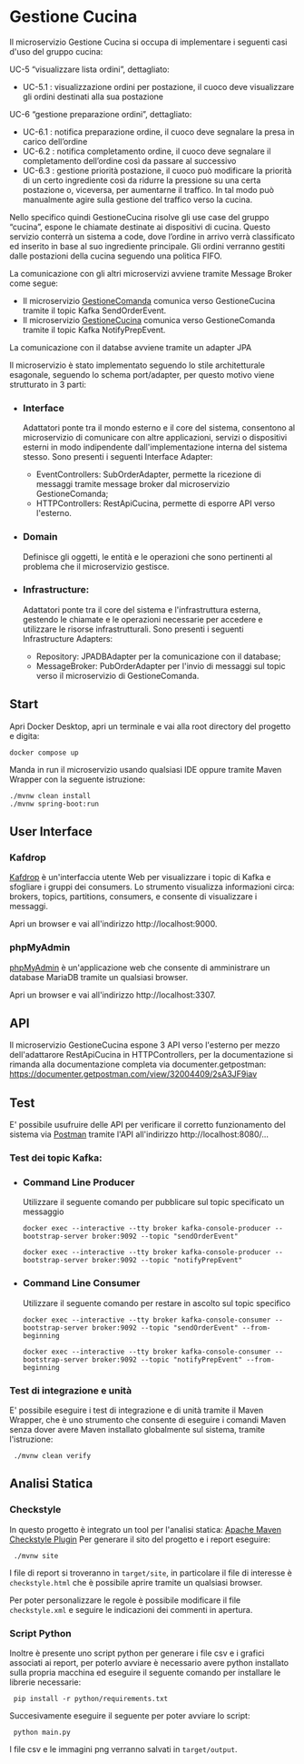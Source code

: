 # Gestione Cucina
Il microservizio Gestione Cucina si occupa di implementare i seguenti casi d'uso del gruppo cucina:

UC-5 “visualizzare lista ordini”, dettagliato:
- UC-5.1 : visualizzazione ordini per postazione, il cuoco deve visualizzare gli ordini destinati alla sua postazione

UC-6 “gestione preparazione ordini”, dettagliato:
- UC-6.1 : notifica preparazione ordine, il cuoco deve segnalare la presa in carico dell’ordine
- UC-6.2 : notifica completamento ordine, il cuoco deve segnalare il completamento dell’ordine così da passare al successivo
- UC-6.3 : gestione priorità postazione, il cuoco può modificare la priorità di un certo ingrediente così da ridurre la pressione su una certa postazione o, viceversa, per aumentarne il traffico. In tal modo può manualmente agire sulla gestione del traffico verso la cucina.

Nello specifico quindi GestioneCucina risolve gli use case del gruppo “cucina”, espone le chiamate destinate ai 
dispositivi di cucina. Questo servizio conterrà un sistema a code, dove l’ordine in arrivo verrà classificato ed 
inserito in base al suo ingrediente principale. Gli ordini verranno gestiti dalle postazioni della cucina 
seguendo una politica FIFO.

La comunicazione con gli altri microservizi avviene tramite Message Broker come segue:
- Il microservizio [GestioneComanda](https://github.com/giorgio-hash/GestioneComanda) comunica verso GestioneCucina tramite il topic Kafka SendOrderEvent.
- Il microservizio [GestioneCucina](https://github.com/giorgio-hash/GestioneCucina) comunica verso GestioneComanda tramite il topic Kafka NotifyPrepEvent.

La comunicazione con il databse avviene tramite un adapter JPA

Il microservizio è stato implementato seguendo lo stile architetturale esagonale, seguendo lo schema port/adapter,
per questo motivo viene strutturato in 3 parti:

- ### Interface
    Adattatori ponte tra il mondo esterno e il core del sistema, consentono al microservizio di comunicare con altre applicazioni, servizi o dispositivi esterni in modo indipendente dall'implementazione interna del sistema stesso. Sono presenti i seguenti Interface Adapter:
    - EventControllers: SubOrderAdapter, permette la ricezione di messaggi tramite message broker dal microservizio GestioneComanda;
    - HTTPControllers: RestApiCucina, permette di esporre API verso l'esterno.

- ### Domain
  Definisce gli oggetti, le entità e le operazioni che sono pertinenti al problema che il microservizio gestisce.

- ### Infrastructure:
  Adattatori ponte tra il core del sistema e l'infrastruttura esterna, gestendo le chiamate e le operazioni necessarie per accedere e utilizzare le risorse infrastrutturali.     Sono presenti i seguenti Infrastructure Adapters:
    - Repository: JPADBAdapter per la comunicazione con il database;
    - MessageBroker: PubOrderAdapter per l'invio di messaggi sul topic verso il microservizio di GestioneComanda.

## Start
Apri Docker Desktop, apri un terminale e vai alla root directory del progetto e digita:
```shell
docker compose up
```
Manda in run il microservizio usando qualsiasi IDE oppure tramite Maven Wrapper con la seguente istruzione:
```shell
./mvnw clean install
./mvnw spring-boot:run
```

## User Interface

### Kafdrop
[Kafdrop](https://github.com/obsidiandynamics/kafdrop) è un'interfaccia utente Web per visualizzare i topic di Kafka
e sfogliare i gruppi dei consumers.
Lo strumento visualizza informazioni circa: brokers, topics, partitions, consumers, e consente di visualizzare i messaggi.

Apri un browser e vai all'indirizzo http://localhost:9000.

### phpMyAdmin
[phpMyAdmin](https://www.phpmyadmin.net/) è un'applicazione web che consente di amministrare un database MariaDB tramite un qualsiasi browser.

Apri un browser e vai all'indirizzo http://localhost:3307.

## API
Il microservizio GestioneCucina espone 3 API verso l'esterno per mezzo dell'adattarore RestApiCucina in HTTPControllers, 
per la documentazione si rimanda alla documentazione completa via documenter.getpostman: https://documenter.getpostman.com/view/32004409/2sA3JF9iav

## Test
E' possibile usufruire delle API per verificare il corretto funzionamento del sistema
via [Postman](https://web.postman.co//) tramite l'API all'indirizzo http://localhost:8080/...

### Test dei topic Kafka:
- ### Command Line Producer
    Utilizzare il seguente comando per pubblicare sul topic specificato un messaggio
    ```shell
    docker exec --interactive --tty broker kafka-console-producer --bootstrap-server broker:9092 --topic "sendOrderEvent"
    ```
    ```shell
    docker exec --interactive --tty broker kafka-console-producer --bootstrap-server broker:9092 --topic "notifyPrepEvent"
    ```

- ### Command Line Consumer
    Utilizzare il seguente comando per restare in ascolto sul topic specifico
    ```shell
    docker exec --interactive --tty broker kafka-console-consumer --bootstrap-server broker:9092 --topic "sendOrderEvent" --from-beginning
    ```
    ```shell
    docker exec --interactive --tty broker kafka-console-consumer --bootstrap-server broker:9092 --topic "notifyPrepEvent" --from-beginning
    ```
### Test di integrazione e unità
E' possibile eseguire i test di integrazione e di unità tramite il Maven Wrapper, che è uno strumento che consente di eseguire i comandi Maven senza dover avere Maven installato globalmente sul sistema, tramite l'istruzione:
```shell
 ./mvnw clean verify
 ```

## Analisi Statica
### Checkstyle
In questo progetto è integrato un tool per l'analisi statica:
[Apache Maven Checkstyle Plugin](https://maven.apache.org/plugins/maven-checkstyle-plugin/index.html)
Per generare il sito del progetto e i report eseguire:
```shell
 ./mvnw site
 ```
I file di report si troveranno in ```target/site```, in particolare il file di interesse è
```checkstyle.html``` che è possibile aprire tramite un qualsiasi browser.

Per poter personalizzare le regole è possibile modificare il file ```checkstyle.xml``` e seguire le indicazioni
dei commenti in apertura.
### Script Python
Inoltre è presente uno script python per generare i file csv e i grafici associati ai report, per poterlo avviare
è necessario avere python installato sulla propria macchina ed eseguire il seguente comando
per installare le librerie necessarie:
```shell
 pip install -r python/requirements.txt
 ```
Succesivamente eseguire il seguente per poter avviare lo script:
```shell
 python main.py
 ```
I file csv e le immagini png verranno salvati in ```target/output```.
